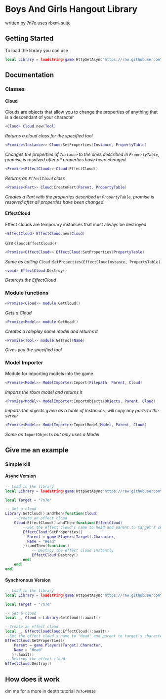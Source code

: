 # Boys And Girls Hangout Library
written by 7n7o
uses rbxm-suite

## Getting Started

To load the library you can use
```lua
local Library = loadstring(game:HttpGetAsync"https://raw.githubusercontent.com/7n7o/BAGHLibrary/master/main.lua")()
```

## Documentation

### Classes

#### Cloud

Clouds are objects that allow you to change the properties of anything that is a descendant of your character

```lua
<Cloud> Cloud.new(Tool)
``` 
*Returns a cloud class for the specified tool*

```lua
<Promise<Instance>> Cloud:SetProperties(Instance, PropertyTable)
``` 
*Changes the properties of *`Instance`* to the ones described in *`PropertyTable`*, promise is resolved after all properties have been changed.*

```lua
<Promise<EffectCloud>> Cloud:EffectCloud()
```
*Returns an *`EffectCloud`* class*

```lua
<Promise<Part>> Cloud:CreatePart(Parent, PropertyTable)
```
*Creates a Part with the properties described in *`PropertyTable`*, promise is resolved after all properties have been changed.*

#### EffectCloud

Effect clouds are temporary instances that must always be destroyed

```lua
<EffectCloud> EffectCloud.new(Cloud)
```
*Use* `Cloud:EffectCloud()`


```lua
<Promise<EffectCloud>> EffectCloud:SetProperties(PropertyTable)
```
*Same as calling* `Cloud:SetProperties(EffectCloudInstance, PropertyTable)`

```lua
<void> EffectCloud:Destroy()
```
*Destroys the EffectCloud*

### Module functions
```lua
<Promise<Cloud>> module:GetCloud()
```
*Gets a Cloud*

```lua
<Promise<Model>> module:GetHead()
```
*Creates a roleplay name model and returns it*

```lua
<Promise<Tool>> module:GetTool(Name)
```
*Gives you the specified tool*


### Model Importer

Module for importing models into the game

```lua
<Promise<Model>> ModelImporter:Import(Filepath, Parent, Cloud)
```
*Imports the rbxm model and returns it*

```lua
<Promise<Model>> ModelImporter:ImportObjects(Objects, Parent, Cloud)
```
*Imports the objects gvien as a table of Instances, will copy any parts to the server* 

```lua
<Promise<Model>> ModelImporter:ImportModel(Model, Parent, Cloud)
```
*Same as* `ImportObjects` *but only uses a Model*


## Give me an example

### Simple kill

#### Async Version
```lua
-- Load in the library
local Library = loadstring(game:HttpGetAsync"https://raw.githubusercontent.com/7n7o/BAGHLibrary/master/main.lua")()

local Target = "7n7o"

-- Get a cloud
Library:GetCloud():andThen(function(Cloud)
    --Create an effect cloud
    Cloud:EffectCloud():andThen(function(EffectCloud)
        --Set the effect cloud's name to head and parent to target's character which will kill them
        EffectCloud:SetProperties({
          Parent = game.Players[Target].Character,
          Name = "Head"
        }):andThen(function()
            -- Destroy the effect cloud instantly
            EffectCloud:Destroy() 
        end)
    end)
end)
```

#### Synchronous Version
```lua
-- Load in the library
local Library = loadstring(game:HttpGetAsync"https://raw.githubusercontent.com/7n7o/BAGHLibrary/master/main.lua")()

local Target = "7n7o"

-- Get a cloud
local _, Cloud = Library:GetCloud():await()

--Create an effect cloud
local _, EffectCloudCloud:EffectCloud():await()
--Set the effect cloud's name to "Head" and parent to target's character which will kill them
EffectCloud:SetProperties({
    Parent = game.Players[Target].Character,
    Name = "Head"
   }):await()
-- Destroy the effect cloud
EffectCloud:Destroy() 
```

## How does it work
dm me for a more in depth tutorial
`7n7o#0010`
